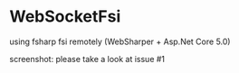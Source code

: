 # WebSocketFsi
using fsharp fsi remotely (WebSharper + Asp.Net Core 5.0)

screenshot: please take a look at issue #1
